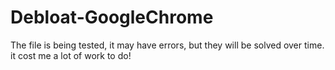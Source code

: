 # Debloat-GoogleChrome
The file is being tested, it may have errors, but they will be solved over time. it cost me a lot of work to do!
